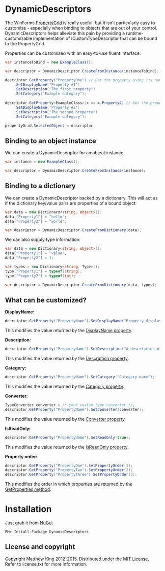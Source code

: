 DynamicDescriptors
==================

The WinForms [PropertyGrid](http://msdn.microsoft.com/en-us/library/system.windows.forms.propertygrid.aspx) is really useful, but it isn't particularly easy to customize - especially when binding to objects that are out of your control. DynamicDescriptors helps alleviate this pain by providing a runtime-customizable implementation of ICustomTypeDescriptor that can be bound to the PropertyGrid.

Properties can be customized with an easy-to-use fluent interface:

```csharp
var instanceToBind = new ExampleClass();

var descriptor = DynamicDescriptor.CreateFromInstance(instanceToBind);

descriptor.GetProperty("PropertyOne") // Get the property using its name.
    .SetDisplayName("Property #1")
    .SetDescription("The first property")
    .SetCategory("Example category");
    
descriptor.GetProperty<ExampleClass>(x => x.Property2) // Get the property using an expression.
    .SetDisplayName("Property #2")
    .SetDescription("The second property")
    .SetCategory("Example category");

propertyGrid.SelectedObject = descriptor;
```

Binding to an object instance
-----------------------------

We can create a DynamicDescriptor for an object instance:

```csharp
var instance = new ExampleClass();

var descriptor = DynamicDescriptor.CreateFromInstance(instance);
```

Binding to a dictionary
-----------------------

We can create a DynamicDescriptor backed by a dictionary. This will act as if the dictionary key/value pairs are properties of a bound object:

```csharp
var data = new Dictionary<string, object>();
data["Property1"] = "hello";
data["Property2"] = "world";

var descriptor = DynamicDescriptor.CreateFromDictionary(data);
```

We can also supply type information:

```csharp
var data = new Dictionary<string, object>();
data["Property1"] = "value";
data["Property2"] = 1;

var types = new Dictionary<string, Type>();
type["Property1"] = typeof(string);
type["Property2"] = typeof(int);

var descriptor = DynamicDescriptor.CreateFromDictionary(data, types);
```

What can be customized?
-----------------------

**DisplayName:**
```csharp
descriptor.GetProperty("PropertyName").SetDisplayName("Property display name");
```
This modifies the value returned by the [DisplayName property](http://msdn.microsoft.com/en-us/library/system.componentmodel.memberdescriptor.displayname.aspx).

**Description:**
```csharp
descriptor.GetProperty("PropertyName").SetDescription("A description of the property");
```
This modifies the value returned by the [Description property](http://msdn.microsoft.com/en-us/library/system.componentmodel.memberdescriptor.description.aspx).

**Category:**
```csharp
descriptor.GetProperty("PropertyName").SetCategory("Category name");
```
This modifies the value returned by the [Category property](http://msdn.microsoft.com/en-us/library/system.componentmodel.memberdescriptor.category.aspx).

**Converter:**
```csharp
TypeConverter converter = /* your custom type converter */;
descriptor.GetProperty("PropertyName").SetConverter(converter);
```
This modifies the value returned by the [Converter property](http://msdn.microsoft.com/en-us/library/system.componentmodel.propertydescriptor.converter.aspx).

**IsReadOnly:**
```csharp
descriptor.GetProperty("PropertyName").SetReadOnly(true);
```
This modifies the value returned by the [IsReadOnly property](http://msdn.microsoft.com/en-us/library/system.componentmodel.propertydescriptor.isreadonly.aspx).

**Property order:**
```csharp
descriptor.GetProperty("PropertyOne").SetPropertyOrder(1);
descriptor.GetProperty("PropertyTwo").SetPropertyOrder(2);
descriptor.GetProperty("PropertyThree").SetPropertyOrder(3);
```
This modifies the order in which properties are returned by the [GetProperties method](http://msdn.microsoft.com/en-us/library/hc91c96t.aspx).

Installation
============

Just grab it from [NuGet](https://www.nuget.org/packages/DynamicDescriptors/)

`PM> Install-Package DynamicDescriptors`

License and copyright
---------------------
Copyright Matthew King 2012-2015.
Distributed under the [MIT License](http://opensource.org/licenses/MIT). Refer to license.txt for more information.
